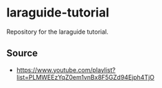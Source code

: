 # laraguide-tutorial
Repository for the laraguide tutorial.

## Source
- https://www.youtube.com/playlist?list=PLMWEEzYqZ0em1vnBx8F5GZd94Ejph4TjO
